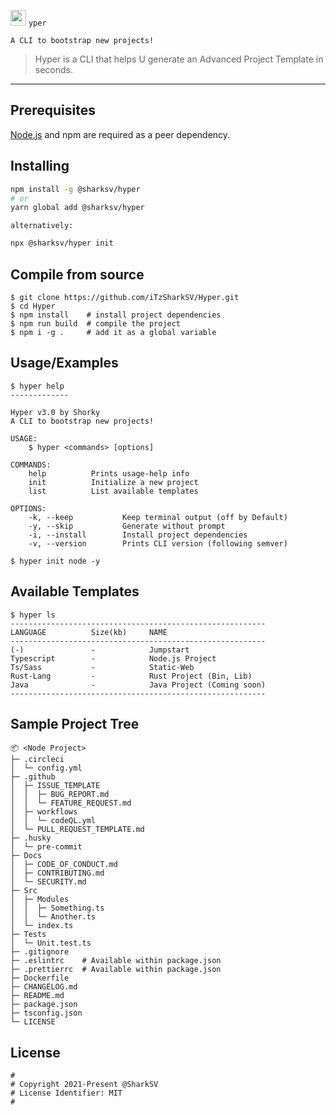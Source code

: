 <img src="https://imgur.com/NjzU6uR.png" width="25px"> `yper`

`A CLI to bootstrap new projects!`

> Hyper is a CLI that helps U generate an Advanced Project Template in seconds.

---

## Prerequisites

[Node.js](https://nodejs.org/en/) and npm are required as a peer dependency.

## Installing

```bash
npm install -g @sharksv/hyper
# or
yarn global add @sharksv/hyper
```

`alternatively:`

```bash
npx @sharksv/hyper init
```

## Compile from source

```Txt
$ git clone https://github.com/iTzSharkSV/Hyper.git
$ cd Hyper
$ npm install    # install project dependencies
$ npm run build  # compile the project
$ npm i -g .     # add it as a global variable
```

## Usage/Examples

```Txt
$ hyper help
-------------

Hyper v3.0 by Shorky
A CLI to bootstrap new projects!

USAGE:
    $ hyper <commands> [options]

COMMANDS:
    help          Prints usage-help info
    init          Initialize a new project
    list          List available templates

OPTIONS:
    -k, --keep           Keep terminal output (off by Default)
    -y, --skip           Generate without prompt
    -i, --install        Install project dependencies
    -v, --version        Prints CLI version (following semver)
```

```Txt
$ hyper init node -y
```

## Available Templates

```Txt
$ hyper ls
---------------------------------------------------------
LANGUAGE          Size(kb)     NAME
---------------------------------------------------------
(-)               -            Jumpstart
Typescript        -            Node.js Project
Ts/Sass           -            Static-Web
Rust-Lang         -            Rust Project (Bin, Lib)
Java              -            Java Project (Coming soon)
---------------------------------------------------------
```

## Sample Project Tree

```Txt
📦 <Node Project>
├─ .circleci
│  └─ config.yml
├─ .github
│  ├─ ISSUE_TEMPLATE
│  │  ├─ BUG_REPORT.md
│  │  └─ FEATURE_REQUEST.md
│  ├─ workflows
│  │  └─ codeQL.yml
│  └─ PULL_REQUEST_TEMPLATE.md
├─ .husky
│  └─ pre-commit
├─ Docs
│  ├─ CODE_OF_CONDUCT.md
│  ├─ CONTRIBUTING.md
│  └─ SECURITY.md
├─ Src
│  ├─ Modules
│  │  ├─ Something.ts
│  │  └─ Another.ts
│  └─ index.ts
├─ Tests
│  └─ Unit.test.ts
├─ .gitignore
├─ .eslintrc    # Available within package.json
├─ .prettierrc  # Available within package.json
├─ Dockerfile
├─ CHANGELOG.md
├─ README.md
├─ package.json
├─ tsconfig.json
└─ LICENSE
```

## License

```Txt
#
# Copyright 2021-Present @SharkSV
# License Identifier: MIT
#
```

